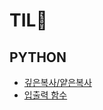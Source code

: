# TIL🌱

## PYTHON
+ [깊은복사/얕은복사](https://github.com/leeyeon-u/TIL/blob/main/20230207/%EA%B9%8A%EC%9D%80%EB%B3%B5%EC%82%AC-%EC%96%95%EC%9D%80%EB%B3%B5%EC%82%AC.md)
+ [입출력 함수](https://github.com/leeyeon-u/TIL/blob/main/20230207/%EC%82%AC%EC%9A%A9%EC%9E%90%20%EC%9E%85%EC%B6%9C%EB%A0%A5.md)
